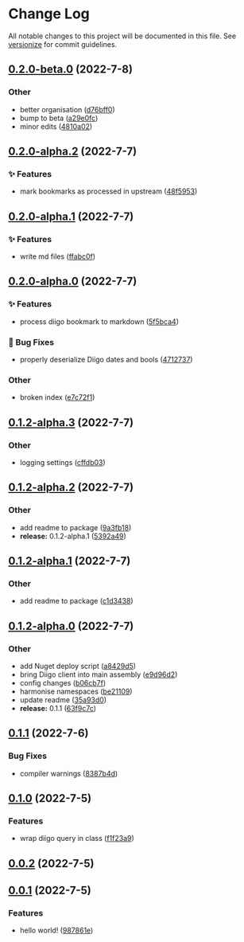 # Change Log

All notable changes to this project will be documented in this file. See [versionize](https://github.com/versionize/versionize) for commit guidelines.

<a name="0.2.0-beta.0"></a>
## [0.2.0-beta.0](https://www.github.com/synesthesia/digger/releases/tag/v0.2.0-beta.0) (2022-7-8)

### Other

* better organisation ([d76bff0](https://www.github.com/synesthesia/digger/commit/d76bff0f36af8018c50dcbc35888fb50560c340e))
* bump to beta ([a29e0fc](https://www.github.com/synesthesia/digger/commit/a29e0fcfba67771567238dd4d619f4ba6a51ec2a))
* minor edits ([4810a02](https://www.github.com/synesthesia/digger/commit/4810a0290b90e2e2834fb0d4c87e185f96b8509c))

<a name="0.2.0-alpha.2"></a>
## [0.2.0-alpha.2](https://www.github.com/synesthesia/digger/releases/tag/v0.2.0-alpha.2) (2022-7-7)

### ✨ Features

* mark bookmarks as processed in upstream ([48f5953](https://www.github.com/synesthesia/digger/commit/48f5953e402b08e233927168567c586bd984babc))

<a name="0.2.0-alpha.1"></a>
## [0.2.0-alpha.1](https://www.github.com/synesthesia/digger/releases/tag/v0.2.0-alpha.1) (2022-7-7)

### ✨ Features

* write md files ([ffabc0f](https://www.github.com/synesthesia/digger/commit/ffabc0f9fe5ea2c7ea094ca2181be8332497d4a6))

<a name="0.2.0-alpha.0"></a>
## [0.2.0-alpha.0](https://www.github.com/synesthesia/digger/releases/tag/v0.2.0-alpha.0) (2022-7-7)

### ✨ Features

* process diigo bookmark to markdown ([5f5bca4](https://www.github.com/synesthesia/digger/commit/5f5bca4d46071910c52949131ffd6ffb9402aee6))

### 🐛 Bug Fixes

* properly deserialize Diigo dates and bools ([4712737](https://www.github.com/synesthesia/digger/commit/47127376547d52f3d1bdee405e3348f6f14c227c))

### Other

* broken index ([e7c72f1](https://www.github.com/synesthesia/digger/commit/e7c72f1d971d581a18fa4f0beea2edcb272ac23f))

<a name="0.1.2-alpha.3"></a>
## [0.1.2-alpha.3](https://www.github.com/synesthesia/digger/releases/tag/v0.1.2-alpha.3) (2022-7-7)

### Other

* logging settings ([cffdb03](https://www.github.com/synesthesia/digger/commit/cffdb03f6ec9018737e54bfe15ff2db92ce9ee4d))

<a name="0.1.2-alpha.2"></a>
## [0.1.2-alpha.2](https://www.github.com/synesthesia/digger/releases/tag/v0.1.2-alpha.2) (2022-7-7)

### Other

* add readme to package ([9a3fb18](https://www.github.com/synesthesia/digger/commit/9a3fb181c13bb1ca585b52ab8d5758d16d08daeb))
* **release:** 0.1.2-alpha.1 ([5392a49](https://www.github.com/synesthesia/digger/commit/5392a49a57cc0dbbc5d787029894158d22675667))

<a name="0.1.2-alpha.1"></a>
## [0.1.2-alpha.1](https://www.github.com/synesthesia/digger/releases/tag/v0.1.2-alpha.1) (2022-7-7)

### Other

* add readme to package ([c1d3438](https://www.github.com/synesthesia/digger/commit/c1d34382f5a472a10a6968ef498911afd96d6421))

<a name="0.1.2-alpha.0"></a>
## [0.1.2-alpha.0](https://www.github.com/synesthesia/digger/releases/tag/v0.1.2-alpha.0) (2022-7-7)

### Other

* add Nuget deploy script ([a8429d5](https://www.github.com/synesthesia/digger/commit/a8429d5732dc65d031c5608f6bdbb0d657e63ba9))
* bring Diigo client into main assembly ([e9d96d2](https://www.github.com/synesthesia/digger/commit/e9d96d2c07d06e6997715958d667c09ee90877df))
* config changes ([b06cb7f](https://www.github.com/synesthesia/digger/commit/b06cb7f1155555c033619b365b4718c7ad0d9701))
* harmonise namespaces ([be21109](https://www.github.com/synesthesia/digger/commit/be2110922791910a6cc1a12f7b16254435edf149))
* update readme ([35a93d0](https://www.github.com/synesthesia/digger/commit/35a93d068e7dc2c7e62477c006815160199de54c))
* **release:** 0.1.1 ([63f9c7c](https://www.github.com/synesthesia/digger/commit/63f9c7c6ffad22b03e6dc93e13a07250ae0abc54))

<a name="0.1.1"></a>
## [0.1.1](https://www.github.com/synesthesia/digger/releases/tag/v0.1.1) (2022-7-6)

### Bug Fixes

* compiler warnings ([8387b4d](https://www.github.com/synesthesia/digger/commit/8387b4d81d502ea3b48d2fd591af3e12eb7c2a8c))

<a name="0.1.0"></a>
## [0.1.0](https://www.github.com/synesthesia/digger/releases/tag/v0.1.0) (2022-7-5)

### Features

* wrap diigo query in class ([f1f23a9](https://www.github.com/synesthesia/digger/commit/f1f23a95e89fa7646651b69be19e144cb715a6e7))

<a name="0.0.2"></a>
## [0.0.2](https://www.github.com/synesthesia/digger/releases/tag/v0.0.2) (2022-7-5)

<a name="0.0.1"></a>
## [0.0.1](https://www.github.com/synesthesia/digger/releases/tag/v0.0.1) (2022-7-5)

### Features

* hello world! ([987861e](https://www.github.com/synesthesia/digger/commit/987861ee7b0ed14a59f0251583b2fb8a60683757))

